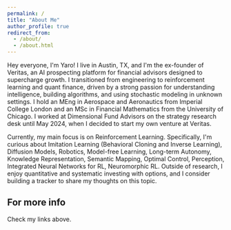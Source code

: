 ```yaml
---
permalink: /
title: "About Me"
author_profile: true
redirect_from: 
  - /about/
  - /about.html
---
```


Hey everyone, I'm Yaro! I live in Austin, TX, and I'm the ex-founder of Veritas, an AI prospecting platform for financial advisors designed to supercharge growth. I transitioned from engineering to reinforcement learning and quant finance, driven by a strong passion for understanding intelligence, building algorithms, and using stochastic modeling in unknown settings. I hold an MEng in Aerospace and Aeronautics from Imperial College London and an MSc in Financial Mathematics from the University of Chicago. I worked at Dimensional Fund Advisors on the strategy research desk until May 2024, when I decided to start my own venture at Veritas.

Currently, my main focus is on Reinforcement Learning. Specifically, I'm curious about Imitation Learning (Behavioral Cloning and Inverse Learning), Diffusion Models, Robotics, Model-free Learning, Long-term Autonomy, Knowledge Representation, Semantic Mapping, Optimal Control, Perception, Integrated Neural Networks for RL, Neuromorphic RL. Outside of research, I enjoy quantitative and systematic investing with options, and I consider  building a tracker to share my thoughts on this topic.

For more info
------
Check my links above.
